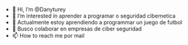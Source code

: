 - 👋 Hi, I’m @Danyturey
- 👀 I’m interested in  aprender  a programar  o  seguridad  cibernetica
- 🌱 Actualmente estoy  aprendiendo  a  programmar  un juego de futbol 
- 💞️ Busco colaborar en  empresas de ciber  seguridad
- 📫 How to reach me  por mail 

<!---
Danyturey/Danyturey is a ✨ special ✨ repository because its `README.md` (this file) appears on your GitHub profile.
You can click the Preview link to take a look at your changes.
--->
